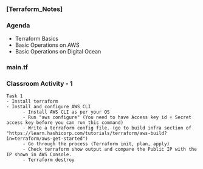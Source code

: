 ### [Terraform_Notes]

### Agenda
- Terraform Basics
- Basic Operations on AWS
- Basic Operations on Digital Ocean



### main.tf






### Classroom Activity - 1

````
Task 1 
- Install terraform
- Install and configure AWS CLI
      - Install AWS CLI as per your OS
      - Run "aws configure" (You need to have Access key id + Secret access key before you can run this command)
      - Write a terraform config file. (go to build infra section of "https://learn.hashicorp.com/tutorials/terraform/aws-build?in=terraform/aws-get-started")
      - Go through the process (Terraform init, plan, apply)
      - Check terraform show output and compare the Public IP with the IP shown in AWS Console.
      - Terraform destroy


````
